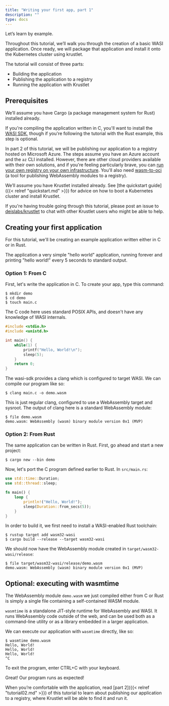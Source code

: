 ```yaml
---
title: "Writing your first app, part 1"
description: ""
type: docs
---
```


Let’s learn by example.

Throughout this tutorial, we’ll walk you through the creation of a basic WASI
application. Once ready, we will package that application and install it onto
the Kubernetes cluster using krustlet.

The tutorial will consist of three parts:

- Building the application
- Publishing the application to a registry
- Running the application with Krustlet

## Prerequisites

We’ll assume you have Cargo (a package management system for Rust) installed
already.

If you're compiling the application written in C, you'll want to install the
[WASI SDK](https://github.com/WebAssembly/wasi-sdk), though if you're following
the tutorial with the Rust example, this step is optional.

In part 2 of this tutorial, we will be publishing our application to a registry
hosted on Microsoft Azure. The steps assume you have an Azure account and the
`az` CLI installed. However, there are other cloud providers available with
their own solutions, and if you're feeling particularly brave, you can [run your
own registry on your own
infrastructure](https://github.com/docker/distribution). You'll also need
[wasm-to-oci](https://github.com/engineerd/wasm-to-oci) (a tool for publishing
WebAssembly modules to a registry).

We’ll assume you have Krustlet installed already. See [the quickstart
guide]({{< relref "quickstart.md" >}}) for advice on how to boot a Kubernetes cluster and install
Krustlet.

If you're having trouble going through this tutorial, please post an issue to
[deislabs/krustlet](https://github.com/deislabs/krustlet) to chat with other
Krustlet users who might be able to help.

## Creating your first application

For this tutorial, we'll be creating an example application written either in C
or in Rust.

The application a very simple "hello world" application, running forever and
printing "hello world!" every 5 seconds to standard output.

### Option 1: From C

First, let's write the application in C. To create your app, type this command:

```console
$ mkdir demo
$ cd demo
$ touch main.c
```

The C code here uses standard POSIX APIs, and doesn't have any knowledge of WASI
internals.

```c
#include <stdio.h>
#include <unistd.h>

int main() {
    while(1) {
        printf("Hello, World!\n");
        sleep(5);
    }
    return 0;
}
```

The wasi-sdk provides a clang which is configured to target WASI. We can compile
our program like so:

```console
$ clang main.c -o demo.wasm
```

This is just regular clang, configured to use a WebAssembly target and sysroot.
The output of clang here is a standard WebAssembly module:

```console
$ file demo.wasm
demo.wasm: WebAssembly (wasm) binary module version 0x1 (MVP)
```

### Option 2: From Rust

The same application can be written in Rust. First, go ahead and start a new
project:

```console
$ cargo new --bin demo
```

Now, let's port the C program defined earlier to Rust. In `src/main.rs`:

```rust
use std::time::Duration;
use std::thread::sleep;

fn main() {
    loop {
        println!("Hello, World!");
        sleep(Duration::from_secs(5));
    }
}
```

In order to build it, we first need to install a WASI-enabled Rust toolchain:

```console
$ rustup target add wasm32-wasi
$ cargo build --release --target wasm32-wasi
```

We should now have the WebAssembly module created in `target/wasm32-wasi/release`:

```console
$ file target/wasm32-wasi/release/demo.wasm
demo.wasm: WebAssembly (wasm) binary module version 0x1 (MVP)
```

## Optional: executing with wasmtime

The WebAssembly module `demo.wasm` we just compiled either from C or Rust is
simply a single file containing a self-contained WASM module.

`wasmtime` is a standalone JIT-style runtime for WebAssembly and WASI. It runs
WebAssembly code outside of the web, and can be used both as a command-line
utility or as a library embedded in a larger application.

We can execute our application with `wasmtime` directly, like so:

```console
$ wasmtime demo.wasm
Hello, World!
Hello, World!
Hello, World!
^C
```

To exit the program, enter CTRL+C with your keyboard.

Great! Our program runs as expected!

When you’re comfortable with the application, read [part 2]({{< relref "tutorial02.md" >}}) of
this tutorial to learn about publishing our application to a registry, where
Krustlet will be able to find it and run it.
